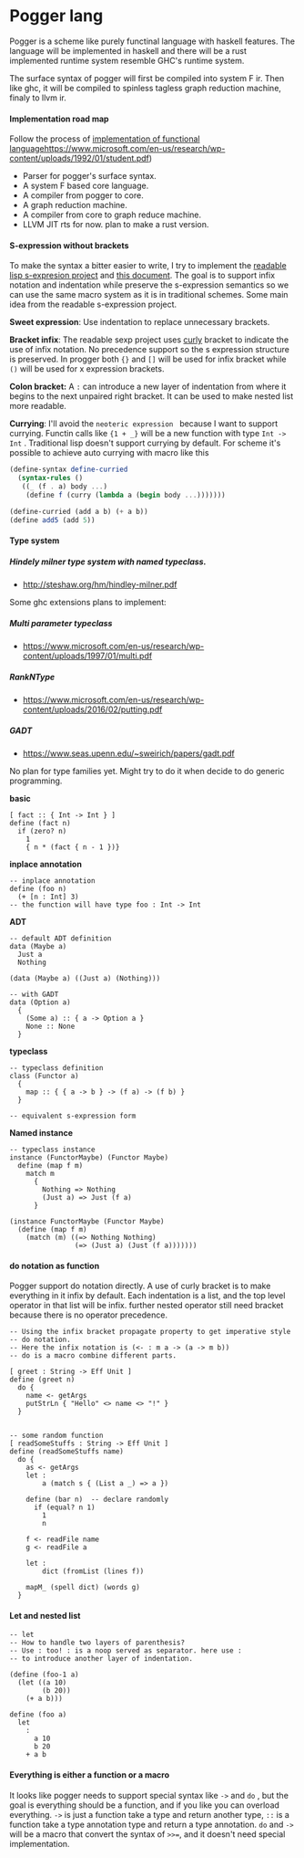 # Pogger lang

Pogger is a scheme like purely functinal language with haskell features. The language will be implemented in haskell and there will be a rust implemented runtime system resemble GHC's runtime system.

The surface syntax of pogger will first be compiled into system F ir. Then like ghc, it will be compiled to spinless tagless graph reduction machine, finaly to llvm ir.

#### Implementation road map
Follow the process of [implementation of functional language]()https://www.microsoft.com/en-us/research/wp-content/uploads/1992/01/student.pdf)
- Parser for pogger's surface syntax.
- A system F based core language.
- A compiler from pogger to core.
- A graph reduction machine.
- A compiler from core to graph reduce machine.
- LLVM JIT rts for now. plan to make a rust version.

#### S-expression without brackets
To make the syntax a bitter easier to write, I try to implement the [readable lisp s-expresion project](https://readable.sourceforge.io) and [this document](https://srfi.schemers.org/srfi-119/srfi-119.html). The goal is to support infix notation and indentation while preserve the s-expression semantics so we can use the same macro system as it is in traditional schemes. Some main idea from the readable s-expression project.

__Sweet expression__: Use indentation to replace unnecessary brackets.

__Bracket infix__: The readable sexp project uses [curly](curly) bracket to indicate the use of infix notation. No precedence support so the s expression structure is preserved. In progger both `{}` and `[]` will be used for infix bracket while `()` will be used for x expression brackets.

__Colon bracket:__ A `:` can introduce a new layer of indentation from where it begins to the next unpaired right bracket. It can be
used to make nested list more readable.

__Currying__:
I'll avoid the `neoteric expression ` because I want to support currying. Functin calls like `{1 + _}` will be a new function with type `Int -> Int` . Traditional lisp doesn't support currying by default. For scheme it's possible to achieve auto currying with macro like this
```scheme
(define-syntax define-curried
  (syntax-rules ()
   ((_ (f . a) body ...)
    (define f (curry (lambda a (begin body ...)))))))

(define-curried (add a b) (+ a b))
(define add5 (add 5))
```

#### Type system
##### Hindely milner type system with named typeclass.
- http://steshaw.org/hm/hindley-milner.pdf

Some ghc extensions plans to implement:

##### Multi parameter typeclass
-  https://www.microsoft.com/en-us/research/wp-content/uploads/1997/01/multi.pdf
##### RankNType
- https://www.microsoft.com/en-us/research/wp-content/uploads/2016/02/putting.pdf
##### GADT
- https://www.seas.upenn.edu/~sweirich/papers/gadt.pdf

No plan for type families yet. Might try to do it when decide to do generic programming.

__basic__
```
[ fact :: { Int -> Int } ]
define (fact n)
  if (zero? n)
    1
    { n * (fact { n - 1 })}
```

__inplace annotation__
```
-- inplace annotation
define (foo n)
  (+ [n : Int] 3)
-- the function will have type foo : Int -> Int
```

__ADT__
```
-- default ADT definition
data (Maybe a)
  Just a
  Nothing

(data (Maybe a) ((Just a) (Nothing)))

-- with GADT
data (Option a)
  {
    (Some a) :: { a -> Option a }
    None :: None
  }

```

__typeclass__
```
-- typeclass definition
class (Functor a)
  {
    map :: { { a -> b } -> (f a) -> (f b) }
  }

-- equivalent s-expression form
```

__Named instance__
```
-- typeclass instance
instance (FunctorMaybe) (Functor Maybe)
  define (map f m)
    match m
      {
        Nothing => Nothing
        (Just a) => Just (f a)
      }

(instance FunctorMaybe (Functor Maybe)
  (define (map f m)
    (match (m) ((=> Nothing Nothing)
                (=> (Just a) (Just (f a)))))))
```

#### do notation as function
Pogger support do notation directly. A use of curly bracket is to make everything in it infix by default. Each indentation is a list, and the top level operator in that list will be infix. further nested operator still need bracket because there is no operator precedence.

```
-- Using the infix bracket propagate property to get imperative style
-- do notation.
-- Here the infix notation is (<- : m a -> (a -> m b))
-- do is a macro combine different parts.

[ greet : String -> Eff Unit ]
define (greet n)
  do {
    name <- getArgs
    putStrLn { "Hello" <> name <> "!" }
  }


-- some random function
[ readSomeStuffs : String -> Eff Unit ]
define (readSomeStuffs name)
  do {
    as <- getArgs
    let :
        a (match s { (List a _) => a })

    define (bar n)  -- declare randomly
      if (equal? n 1)
        1
        n

    f <- readFile name
    g <- readFile a

    let :
        dict (fromList (lines f))

    mapM_ (spell dict) (words g)
  }
```

#### Let and nested list
```
-- let
-- How to handle two layers of parenthesis?
-- Use : too! : is a noop served as separator. here use :
-- to introduce another layer of indentation.

(define (foo-1 a)
  (let ((a 10)
        (b 20))
    (+ a b)))

define (foo a)
  let
    :
      a 10
      b 20
    + a b
```

#### Everything is either a function or a macro
It looks like pogger needs to support special syntax like `->` and `do` , but the goal is everything should be a function, and if you like you can overload everything. `->` is just a function take a type and return another type, `::` is a function take a type annotation type and return a type annotation. `do` and `->` will be a macro that convert the syntax of `>>=`, and it doesn't need special implementation.
